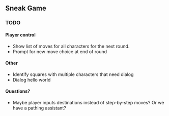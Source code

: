 ## Sneak Game

### TODO

#### Player control

* Show list of moves for all characters for the next round.
* Prompt for new move choice at end of round

#### Other

* Identify squares with multiple characters that need dialog
* Dialog hello world

#### Questions?

* Maybe player inputs destinations instead of step-by-step moves? Or we have a pathing assistant?
